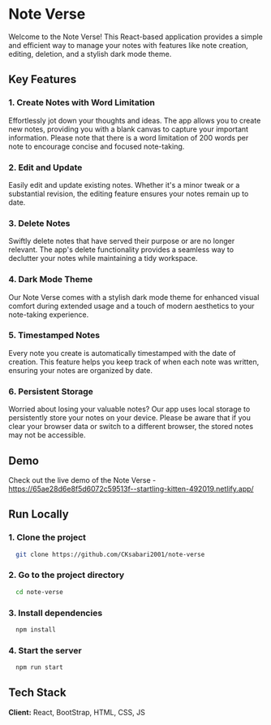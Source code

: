 # Note Verse

Welcome to the Note Verse! This React-based application provides a simple and efficient way to manage your notes with features like note creation, editing, deletion, and a stylish dark mode theme.

## Key Features

### 1. Create Notes with Word Limitation

Effortlessly jot down your thoughts and ideas. The app allows you to create new notes, providing you with a blank canvas to capture your important information. Please note that there is a word limitation of 200 words per note to encourage concise and focused note-taking.

### 2. Edit and Update
Easily edit and update existing notes. Whether it's a minor tweak or a substantial revision, the editing feature ensures your notes remain up to date.

### 3. Delete Notes
Swiftly delete notes that have served their purpose or are no longer relevant. The app's delete functionality provides a seamless way to declutter your notes while maintaining a tidy workspace.

### 4. Dark Mode Theme
Our Note Verse comes with a stylish dark mode theme for enhanced visual comfort during extended usage and a touch of modern aesthetics to your note-taking experience.

### 5. Timestamped Notes
Every note you create is automatically timestamped with the date of creation. This feature helps you keep track of when each note was written, ensuring your notes are organized by date.

### 6. Persistent Storage
Worried about losing your valuable notes? Our app uses local storage to persistently store your notes on your device. Please be aware that if you clear your browser data or switch to a different browser, the stored notes may not be accessible.
## Demo

Check out the live demo of the Note Verse - https://65ae28d6e8f5d6072c59513f--startling-kitten-492019.netlify.app/


## Run Locally

### 1. Clone the project

```bash
  git clone https://github.com/CKsabari2001/note-verse
```

### 2. Go to the project directory

```bash
  cd note-verse
```

### 3. Install dependencies

```bash
  npm install
```

### 4. Start the server

```bash
  npm run start
```


## Tech Stack

**Client:** React, BootStrap, HTML, CSS, JS

